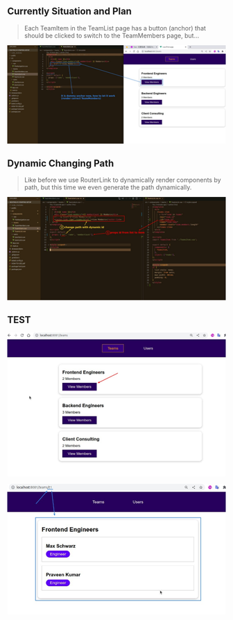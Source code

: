 ## **Currently Situation and Plan**

> Each TeamItem in the TeamList page has a button (anchor) that should be clicked to switch to the TeamMembers page, but...

![Alt still dummy link in TeamsItem](pic/05.jpg)

## **Dynamic Changing Path**

> Like before we use RouterLink to dynamically render components by path, but this time we even generate the path dynamically.

![Alt dynamic change path](pic/06.jpg)

## **TEST**

![Alt test 1](pic/07.jpg)

![Alt test 2](pic/08.jpg)
